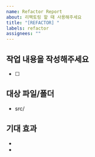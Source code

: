 ```yaml
---
name: Refactor Report
about: 리팩토링 할 때 사용해주세요
title: "[REFACTOR] "
labels: refactor
assignees: ""
---
```


## 작업 내용을 작성해주세요

<!-- 수행할 작업 내용을 작성해주세요 -->

- [ ]

## 대상 파일/폴더

<!-- 이번 작업에서 수정하거나 확인할 파일 및 폴더를 작성해주세요 -->

- src/

## 기대 효과

<!-- 이번 작업을 통해 기대되는 효과를 작성해주세요 -->

-
-
